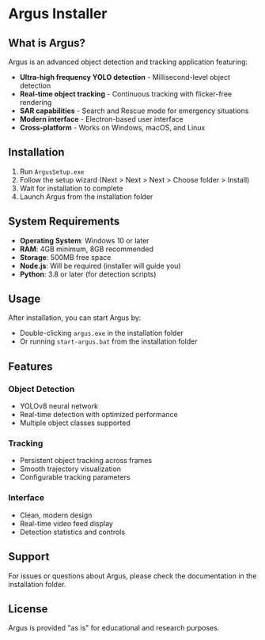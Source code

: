 
# Argus Installer

## What is Argus?

Argus is an advanced object detection and tracking application featuring:

- **Ultra-high frequency YOLO detection** - Millisecond-level object detection
- **Real-time object tracking** - Continuous tracking with flicker-free rendering
- **SAR capabilities** - Search and Rescue mode for emergency situations
- **Modern interface** - Electron-based user interface
- **Cross-platform** - Works on Windows, macOS, and Linux

## Installation

1. Run `ArgusSetup.exe`
2. Follow the setup wizard (Next > Next > Next > Choose folder > Install)
3. Wait for installation to complete
4. Launch Argus from the installation folder

## System Requirements

- **Operating System**: Windows 10 or later
- **RAM**: 4GB minimum, 8GB recommended
- **Storage**: 500MB free space
- **Node.js**: Will be required (installer will guide you)
- **Python**: 3.8 or later (for detection scripts)

## Usage

After installation, you can start Argus by:

- Double-clicking `argus.exe` in the installation folder
- Or running `start-argus.bat` from the installation folder

## Features

### Object Detection
- YOLOv8 neural network
- Real-time detection with optimized performance
- Multiple object classes supported

### Tracking
- Persistent object tracking across frames
- Smooth trajectory visualization
- Configurable tracking parameters

### Interface
- Clean, modern design
- Real-time video feed display
- Detection statistics and controls

## Support

For issues or questions about Argus, please check the documentation in the installation folder.

## License

Argus is provided "as is" for educational and research purposes.
